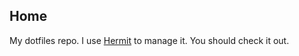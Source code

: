 Home
----

My dotfiles repo.  I use [Hermit](http://www.zephyrizing.net/hermit/)
to manage it.  You should check it out.
